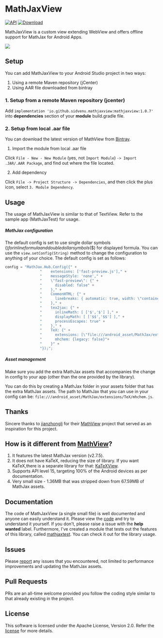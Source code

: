 # MathJaxView
[![API](https://img.shields.io/badge/API-15%2B-brightgreen.svg?style=flat)](https://android-arsenal.com/api?level=15)
[![Download](https://api.bintray.com/packages/sidvenu/maven/MathJaxView/images/download.svg)](https://bintray.com/sidvenu/maven/MathJaxView/_latestVersion)

MathJaxView is a custom view extending WebView and offers offline support for MathJax for Android Apps.

<img src="https://github.com/sidvenu/MathJaxView/blob/master/screenshots/screenshot.gif">

## Setup
You can add MathJaxView to your Android Studio project in two ways:
1. Using a remote Maven repository (jCenter)
1. Using AAR file downloaded from bintray
### 1. Setup from a remote Maven repository (jcenter)

Add `implementation 'io.github.sidvenu.mathjaxview:mathjaxview:1.0.7'` into **dependencies** section of your **module** build.gradle file.

### 2. Setup from local .aar file

You can download the latest version of MathView from [Bintray].

1) Import the module from local .aar file

Click `File - New - New Module` (yes, not `Import Module`) `-> Import .JAR/.AAR Package`, and find out where the file located.

2) Add dependency

Click `File -> Project Structure -> Dependencies`, and then click the plus icon, select `3. Module Dependency`.

## Usage
The usage of MathJaxView is similar to that of TextView. Refer to the sample app (MathJaxTest) for usage.

##### MathJax configuration
The default config is set to use single dollar symbols ($) for inline formula and double dollar symbols ($$) for
displayed formula. You can use the `view.setConfig(String)` method to change the configuration to anything of your
choice. The default config is set as follows:
```java
config = "MathJax.Hub.Config({" +
                "    extensions: ['fast-preview.js']," +
                "    messageStyle: 'none'," +
                "    \"fast-preview\": {" +
                "      disabled: false" +
                "    }," +
                "    CommonHTML: {" +
                "      linebreaks: { automatic: true, width: \"container\" }" +
                "    }," +
                "    tex2jax: {" +
                "      inlineMath: [ ['$','$'] ]," +
                "      displayMath: [ ['$$','$$'] ]," +
                "      processEscapes: true" +
                "    }," +
                "    TeX: {" +
                "      extensions: [\"file:///android_asset/MathJax/extensions/TeX/mhchem.js\"]," +
                "      mhchem: {legacy: false}"+
                "    }" +
                "});";
```


##### Asset management
Make sure you add the extra MathJax assets that accompanies the change in config to your app (other than the one provided by the library). 

You can do this by creating a MathJax folder in your assets folder that has the extra MathJax assets. The path to MathJax that you can use in your config can be: `file:///android_asset/MathJax/extensions/TeX/mhchem.js`. 


## Thanks
Sincere thanks to [jianzhongli] for their [MathView] project
that served as an inspiration for this project.

## How is it  different from [MathView]?
1. It features the latest MathJax version (v2.7.5).
1. It does not have KaTeX, reducing the size of library. If you want KaTeX,there is a separate library for that: [KaTeXView].
1. Supports API level 15, targeting 100% of the Android devices as per documentation.
1. Very small size - 1.36MB that was stripped down from 67.59MB of MathJax assets.

## Documentation
The code of MathJaxView (a single small file) is well documented and anyone can easily understand it.
Please view the [code]
and try to understand it yourself. If you don't, please raise a issue with the **help wanted** label.
Furthermore, I've created a module that tests out the features of this library, called [mathjaxtest]. You can check it out for the library usage.

## Issues
Please [report] any issues that you encountered, not limited to performance improvements and
updating the MathJax assets.

## Pull Requests
PRs are an all-time welcome provided you follow the coding style similar to that already existing in the project.

## License
This software is licensed under the Apache License, Version 2.0. Refer the [license] for more details.

[MathView]: https://github.com/jianzhongli/MathView
[KaTeXView]: https://github.com/sidvenu/KaTeXView
[Bintray]: https://bintray.com/sidvenu/maven/MathJaxView/_latestVersion
[code]: https://github.com/sidvenu/MathJaxView/blob/master/mathjaxview/src/main/java/io/github/sidvenu/mathjaxview/MathJaxView.java
[report]: https://github.com/sidvenu/MathJaxView/issues
[jianzhongli]: https://github.com/jianzhongli
[license]: https://github.com/sidvenu/MathJaxView/blob/master/LICENSE.md*
[mathjaxtest]: https://github.com/sidvenu/MathJaxView/tree/master/mathjaxtest/src/main
